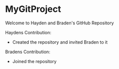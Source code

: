 # MyGitProject
Welcome to Hayden and Braden's GitHub Repository

Haydens Contribution:
- Created the repository and invited Braden to it

Bradens Contribution:
- Joined the repository
